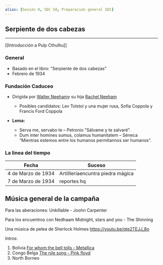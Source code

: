 ```yaml
---
alias: [Sesión 0, SDC S0, Preparación general SDC]
---
```


## Serpiente de dos cabezas

---

[[Introducción a Pulp Cthulhu]]



### General
+ Basado en el libro: "Serpiente de dos cabezas"
+ Febrero de 1934

### Fundación Caduceo
+ Dirigida por [Walter Neeham]()y su hija  [Rachel Neeham]()
	+ Posibles candidatos: Lev Tolstoi y una mujer rusa, Sofia Coppola y Francis Ford Coppola

+ **Lema:** 
	+ Serva me, servabo te – Petronio "Sálvame y te salvaré”.
	+ Dum inter homines sumus, colamus humanitatem – Séneca “Mientras estemos entre los humanos permítannos ser humanos”.

### La linea del tiempo

|Fecha|Suceso|
|---|---|
|4 de Marzo de 1934|Artillleríaencuntra piedra mágica|
|7 de Marzo de 1934|reportes hq|

## Música general de la campaña

Para las aberaciones:
	Unkillable - Joohn Carpenter

Para los encuentros con Nedhaam
	Midnight, stars and you - The Shinning
	
Una música de pelea de Sherlock Holmes
https://youtu.be/qte2TEJJ_8o


Intros:
1. Bolivia
[For whom the bell tolls - Metallica](https://www.youtube.com/watch?v=eeqGuaAl6Ic)
2. Congo Belga
[The nile song - Pink floyd](https://www.youtube.com/watch?v=MduQlWUoyhI)
3. 	North Borneo